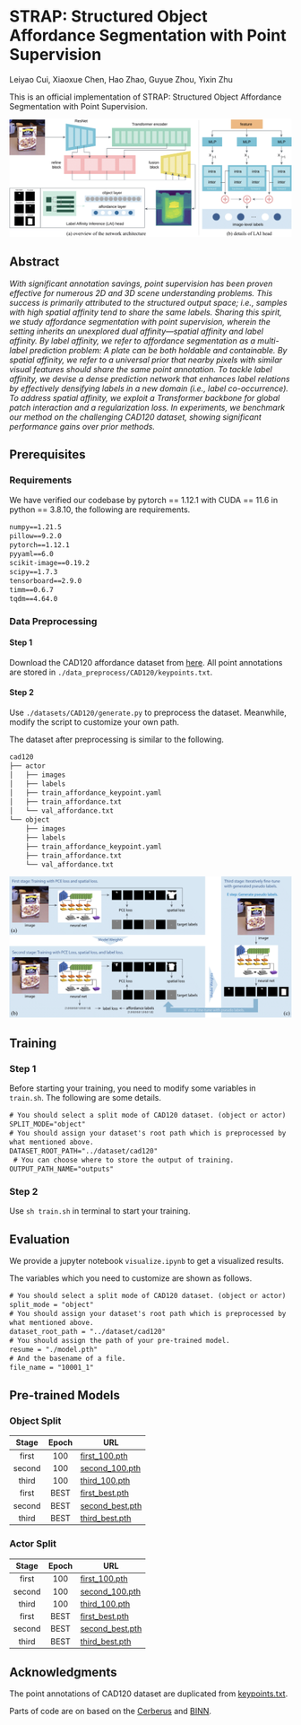 # STRAP: Structured Object Affordance Segmentation with Point Supervision

Leiyao Cui, Xiaoxue Chen, Hao Zhao, Guyue Zhou, Yixin Zhu

This is an official implementation of STRAP: Structured Object Affordance Segmentation with Point Supervision.

![Architecture](./figures/architecture.png)

## Abstract

*With significant annotation savings, point supervision has been proven effective for numerous 2D and 3D scene understanding problems. This success is primarily attributed to the structured output space; i.e., samples with high spatial affinity tend to share the same labels. Sharing this spirit, we study affordance segmentation with point supervision, wherein the setting inherits an unexplored dual affinity—spatial affinity and label affinity. By label affinity, we refer to affordance segmentation as a multi-label prediction problem: A plate can be both holdable and containable. By spatial affinity, we refer to a universal prior that nearby pixels with similar visual features should share the same point annotation. To tackle label affinity, we devise a dense prediction network that enhances label relations by effectively densifying labels in a new domain (i.e., label co-occurrence). To address spatial affinity, we exploit a Transformer backbone for global patch interaction and a regularization loss. In experiments, we benchmark our method on the challenging CAD120 dataset, showing significant performance gains over prior methods.*

## Prerequisites

### Requirements

We have verified our codebase by pytorch == 1.12.1 with CUDA == 11.6 in python == 3.8.10, the following are requirements.

```
numpy==1.21.5
pillow==9.2.0
pytorch==1.12.1
pyyaml==6.0
scikit-image==0.19.2
scipy==1.7.3
tensorboard==2.9.0
timm==0.6.7
tqdm==4.64.0
```

### Data Preprocessing

#### Step 1

Download the CAD120 affordance dataset from [here](https://zenodo.org/record/495570). All point annotations are stored in `./data_preprocess/CAD120/keypoints.txt`.

#### Step 2

Use `./datasets/CAD120/generate.py` to preprocess the dataset. Meanwhile, modify the script to customize your own path.

The dataset after preprocessing is similar to the following.

```
cad120
├── actor
│   ├── images
│   ├── labels
│   ├── train_affordance_keypoint.yaml
│   ├── train_affordance.txt
│   └── val_affordance.txt
└── object
    ├── images
    ├── labels
    ├── train_affordance_keypoint.yaml
    ├── train_affordance.txt
    └── val_affordance.txt
```

![Train](./figures/train.png)

## Training

### Step 1

Before starting your training, you need to modify some variables in `train.sh`. The following are some details.

```
# You should select a split mode of CAD120 dataset. (object or actor)
SPLIT_MODE="object"
# You should assign your dataset's root path which is preprocessed by what mentioned above.
DATASET_ROOT_PATH="../dataset/cad120"
 # You can choose where to store the output of training.
OUTPUT_PATH_NAME="outputs"
```

### Step 2

Use `sh train.sh` in terminal to start your training.

## Evaluation

We provide a jupyter notebook `visualize.ipynb` to get a visualized results.

The variables which you need to customize are shown as follows.

```
# You should select a split mode of CAD120 dataset. (object or actor)
split_mode = "object"
# You should assign your dataset's root path which is preprocessed by what mentioned above.
dataset_root_path = "../dataset/cad120"
# You should assign the path of your pre-trained model.
resume = "./model.pth"
# And the basename of a file.
file_name = "10001_1"
```

## Pre-trained Models

### Object Split

| Stage | Epoch | URL                                                                                      |
| :----: | :---: | ---------------------------------------------------------------------------------------- |
| first |  100  | [first_100.pth](https://huggingface.co/Leiyao-Cui/STRAP/blob/main/object/first_100.pth)     |
| second |  100  | [second_100.pth](https://huggingface.co/Leiyao-Cui/STRAP/blob/main/object/second_100.pth)   |
| third |  100  | [third_100.pth](https://huggingface.co/Leiyao-Cui/STRAP/blob/main/object/third_100.pth)     |
| first | BEST | [first_best.pth](https://huggingface.co/Leiyao-Cui/STRAP/blob/main/object/first_best.pth)   |
| second | BEST | [second_best.pth](https://huggingface.co/Leiyao-Cui/STRAP/blob/main/object/second_best.pth) |
| third | BEST | [third_best.pth](https://huggingface.co/Leiyao-Cui/STRAP/blob/main/object/third_best.pth)   |

### Actor Split

| Stage | Epoch | URL                                                                                     |
| :----: | :---: | --------------------------------------------------------------------------------------- |
| first |  100  | [first_100.pth](https://huggingface.co/Leiyao-Cui/STRAP/blob/main/actor/first_100.pth)     |
| second |  100  | [second_100.pth](https://huggingface.co/Leiyao-Cui/STRAP/blob/main/actor/second_100.pth)   |
| third |  100  | [third_100.pth](https://huggingface.co/Leiyao-Cui/STRAP/blob/main/actor/third_100.pth)     |
| first | BEST | [first_best.pth](https://huggingface.co/Leiyao-Cui/STRAP/blob/main/actor/first_best.pth)   |
| second | BEST | [second_best.pth](https://huggingface.co/Leiyao-Cui/STRAP/blob/main/actor/second_best.pth) |
| third | BEST | [third_best.pth](https://huggingface.co/Leiyao-Cui/STRAP/blob/main/actor/third_best.pth)   |

## Acknowledgments

The point annotations of CAD120 dataset are duplicated from [keypoints.txt](https://github.com/ykztawas/Weakly-Supervised-Affordance-Detection/blob/master/weakly_supervised_affordance_detection_master/expectation_step/keypoints.txt).

Parts of code are on based on the [Cerberus](https://github.com/OPEN-AIR-SUN/Cerberus) and [BINN](https://github.com/daveboat/structured_label_inference).
